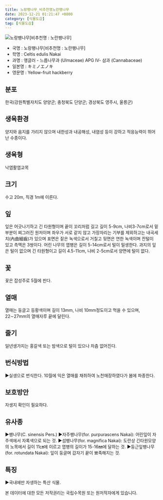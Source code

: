 ```yaml
---
title: 노랑팽나무_비추천명노란팽나무
date: 2023-12-21 01:21:47 +0800
category: [식물도감]
tag: [식물도감]
---
```




![노랑팽나무[비추천명 : 노란팽나무]](/fileUpload/plants/basic/Ulmaceae/Celtis/1000/3_th2.JPG)
- 국명 : 노랑팽나무[비추천명 : 노란팽나무]
- 학명 : Celtis edulis Nakai
- 과명 : 앵글러 - 느릅나무과 (Ulmaceae) APG Ⅳ- 삼과 (Cannabaceae)
- 일본명 : キミノエノキ
- 영문명 : Yellow-fruit hackberry


## 분포
한국(강원특별자치도 양양군; 충청북도 단양군; 경상북도 영주시, 울릉군) 
## 생육환경
양지와 음지를 가리지 않으며 내한성과 내공해성, 내염성 등이 강하고 적응능력이 뛰어난 수종이다.
## 생육형
낙엽활엽교목
## 크기
수고 20m, 직경 1m에 이른다.
## 잎
잎은 어긋나기하고 긴 타원형이며 끝이 꼬리처럼 길고 길이 5-9cm, 나비3-7cm로서 밑부분이 찌그러진 원저이며 좌우가 서로 같지 않고 가장자리는 기부를 제외하고는 내곡세치(內曲細齒)가 있으며 표면은 짙은 녹색으로서 거칠고 뒷면은 연한 녹색이며 잔털이 있고 측맥은 3쌍이다. 어린 나무의 엽병은 길이 5-14cm로서 털이 밀생한다. 과지의 잎은 털이 없으며 긴 타원형이고 길이 4.5-11cm, 나비 2-5cm로서 양면에 털이 없다.
## 꽃
꽃은 잡성주로 5월에 핀다.
## 열매
열매는 둥글고 등황색이며 길이 13mm, 나비 10mm정도이고 먹을 수 있으며, 22∼27mm의 열매자루 끝에 달린다.
## 줄기
일년생가지는 홍갈색 또는 밤색으로 털이 있으나 차츰 없어진다.
## 번식방법
▶실생으로 번식한다. 10월에 익은 열매를 채취하여 노천매장하였다가 봄에 파종한다.
## 보호방안
자생지 확인이 필요하다.
## 유사종
▶팽나무(C. sinensis Pers.)▶자주팽나무(for. purpurascens Nakai): 어린잎이 자주색에서 자록색으로 되는 것.▶섬팽나무(for. magnifica Nakai): 도란상 긴타원모양의 노목에서 길이 11㎝에 이르고 엽병의 길이가 15-16㎜에 달하는 것. ▶둥근잎팽나무(for. rotundata Nakai): 잎이 둥글며 갑자기 끝이 뾰족해지는 것.
## 특징
▶국내에만 자생하는 특산 식물.






본 데이터에 대한 모든 저작권리는 국립수목원 또는 원저작자에게 있습니다.
